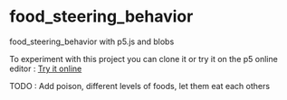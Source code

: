 # food_steering_behavior
food_steering_behavior with p5.js and blobs

To experiment with this project you can clone it or try it on the p5 online editor : [Try it online](https://editor.p5js.org/Sulay35/full/YA1leCLe5)

TODO : 
Add poison, different levels of foods, let them eat each others
